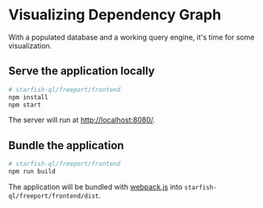 # Visualizing Dependency Graph

With a populated database and a working query engine, it's time for some visualization.

## Serve the application locally

```sh
# starfish-ql/freeport/frontend
npm install
npm start
```

The server will run at [http://localhost:8080/](http://localhost:8080/).

## Bundle the application

```sh
# starfish-ql/freeport/frontend
npm run build
```

The application will be bundled with [webpack.js](https://webpack.js.org/) into `starfish-ql/freeport/frontend/dist`.
